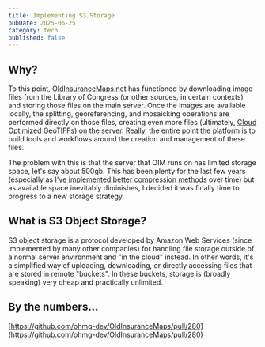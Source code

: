 ```yaml
---
title: Implementing S3 Storage
pubDate: 2025-06-25
category: tech
published: false
---
```

## Why?

To this point, [OldInsuranceMaps.net](http://OldInsuranceMaps.net) has functioned by downloading image files from the Library of Congress (or other sources, in certain contexts) and storing those files on the main server. Once the images are available locally, the splitting, georeferencing, and mosaicking operations are performed directly on those files, creating even more files (ultimately, [Cloud Optimized GeoTIFFs](https://cogeo.org/)) on the server. Really, the entire point the platform is to build tools and workflows around the creation and management of these files.

The problem with this is that the server that OIM runs on has limited storage space, let's say about 500gb. This has been plenty for the last few years (especially as [I've implemented better compression methods](https://github.com/ohmg-dev/OldInsuranceMaps/pull/145) over time) but as available space inevitably diminishes, I decided it was finally time to progress to a new storage strategy.

## What is S3 Object Storage?

S3 object storage is a protocol developed by Amazon Web Services (since implemented by many other companies) for handling file storage outside of a normal server environment and "in the cloud" instead. In other words, it's a simplified way of uploading, downloading, or directly accessing files that are stored in remote "buckets". In these buckets, storage is (broadly speaking) very cheap and practically unlimited.

## By the numbers...

[https://github.com/ohmg-dev/OldInsuranceMaps/pull/280](https://github.com/ohmg-dev/OldInsuranceMaps/pull/280)